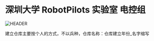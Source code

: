 # 深圳大学 RobotPilots 实验室 电控组
![HEADER](https://github.com/rp2023EC/.github/blob/main/profile/src/header.png)

建立仓库主要按个人的方式，不以兵种，仓库名称：仓库建立年份_名字缩写

